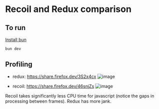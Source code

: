 # Recoil and Redux comparison

## To run

[Install bun][1]

```sh
bun dev
```

[1]: https://bun.sh/docs/installation

## Profiling

- redux: https://share.firefox.dev/3S2x4cx
![image](https://github.com/cypresslf/test-recoil/assets/133676745/9a111fce-0f58-4e38-9024-7b7c7c4c9f1b)

- recoil: https://share.firefox.dev/46snjZs
![image](https://github.com/cypresslf/test-recoil/assets/133676745/7fbd4ec8-057d-4e87-a080-e66f4663beaa)

Recoil takes significantly less CPU time for javascript (notice the gaps in processing between frames). Redux has more jank.
